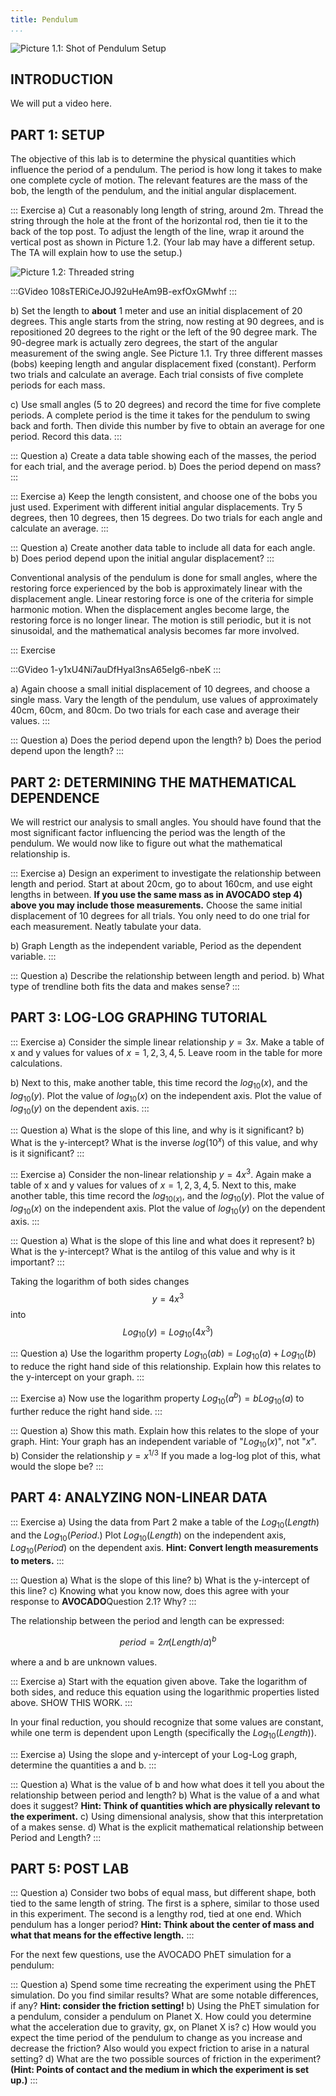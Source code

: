 ```yaml
---
title: Pendulum
...
```


![Picture 1.1: Shot of Pendulum Setup](imgs/ShotofPendulum.jpg)

## INTRODUCTION
We will put a video here. 

## PART 1: SETUP

The objective of this lab is to determine the physical quantities which influence the period of a pendulum. The period is how long it takes to make one complete cycle of motion. The relevant features are the mass of the bob, the length of the pendulum, and the initial angular displacement.

::: Exercise
a) Cut a reasonably long length of string, around 2m. Thread the string through the hole at the front of the horizontal rod, then tie it to the back of the top post. To adjust the length of the line, wrap it around the vertical post as shown in Picture 1.2. (Your lab may have a different setup. The TA will explain how to use the setup.)

![Picture 1.2: Threaded string](imgs/Pendulumthread.jpg)

:::GVideo
108sTERiCeJOJ92uHeAm9B-exfOxGMwhf
:::

b) Set the length to **about** 1 meter and use an initial displacement of 20 degrees. This angle starts from the string, now resting at 90 degrees, and is repositioned 20 degrees to the right or the left of the 90 degree mark. The 90-degree mark is actually zero degrees, the start of the angular measurement of the swing angle. See Picture 1.1. Try three different masses (bobs) keeping length and angular displacement fixed (constant). Perform two trials and calculate an average. Each trial consists of five complete periods for each mass.

c) Use small angles (5 to 20 degrees) and record the time for five complete periods. A complete period is the time it takes for the pendulum to swing back and forth. Then divide this number by five to obtain an average for one period. Record this data.
:::

::: Question
a) Create a data table showing each of the masses, the period for each trial, and the average period.
b) Does the period depend on mass?
:::

::: Exercise
a) Keep the length consistent, and choose one of the bobs you just used. Experiment with different initial angular displacements. Try 5 degrees, then 10 degrees, then 15 degrees. Do two trials for each angle and calculate an average.
:::

::: Question
a) Create another data table to include all data for each angle.
b) Does period depend upon the initial angular displacement?
:::

Conventional analysis of the pendulum is done for small angles, where the restoring force experienced by the bob is approximately linear with the displacement angle. Linear restoring force is one of the criteria for simple harmonic motion. When the displacement angles become large, the restoring force is no longer linear. The motion is still periodic, but it is not sinusoidal, and the mathematical analysis becomes far more involved.

::: Exercise

:::GVideo
1-y1xU4Ni7auDfHyal3nsA65eIg6-nbeK
:::

a) Again choose a small initial displacement of 10 degrees, and choose a single mass. Vary the length of the pendulum, use values of approximately 40cm, 60cm, and 80cm. Do two trials for each case and average their values.
:::

::: Question
a) Does the period depend upon the length?
b) Does the period depend upon the length?
:::

## PART 2: DETERMINING THE MATHEMATICAL DEPENDENCE

We will restrict our analysis to small angles. You should have found that the most significant factor influencing the period was the length of the pendulum. We would now like to figure out what the mathematical relationship is.

::: Exercise
a) Design an experiment to investigate the relationship between length and period. Start at about
20cm, go to about 160cm, and use eight lengths in between. **If you use the same mass as in AVOCADO step 4) above you may include those measurements.** Choose the same initial displacement of 10 degrees for all trials. You only need to do one trial for each measurement. Neatly tabulate your data.

b) Graph Length as the independent variable, Period as the dependent variable.
:::

::: Question
a) Describe the relationship between length and period.
b) What type of trendline both fits the data and makes sense?
:::

## PART 3: LOG-LOG GRAPHING TUTORIAL

::: Exercise
a) Consider the simple linear relationship $y = 3x$. Make a table of x and y values for values of $x = 1,2,3,4,5$. Leave room in the table for more calculations.

b) Next to this, make another table, this time record the $log_{10}(x)$, and the $log_{10}(y)$. Plot the value of $log_{10}(x)$ on the independent axis. Plot the value of $log_{10}(y)$ on the dependent axis.
:::

::: Question
a) What is the slope of this line, and why is it significant?
b) What is the y-intercept? What is the inverse $log(10^{x})$ of this value, and why is it significant?
:::

::: Exercise
a) Consider the non-linear relationship $y = 4x^{3}$. Again make a table of x and y values for values of $x = 1,2,3,4,5$. Next to this, make another table, this time record the $log_{10(x)}$, and the $log_{10}(y)$. Plot the value of $log_{10}(x)$ on the independent axis. Plot the value of $log_{10}(y)$ on the dependent axis.
:::

::: Question
a) What is the slope of this line and what does it represent?
b) What is the y-intercept? What is the antilog of this value and why is it important?
:::

Taking the logarithm of both sides changes $$y = 4x^{3}$$ into $$Log_{10}(y) = Log_{10}(4x^{3})$$

::: Question
a) Use the logarithm property
$Log_{10}(ab) = Log_{10}(a) + Log_{10}(b)$ to reduce the right hand side of this relationship. Explain how this relates to the y-intercept on your graph.
:::

::: Exercise
a) Now use the logarithm property $Log_{10}(a^{b}) = bLog_{10}(a)$ to further reduce the right hand side.
:::

::: Question
a) Show this math. Explain how this relates to the slope of your graph. Hint: Your graph has an independent variable of "$Log_{10}(x)$", not "$x$".
b) Consider the relationship $y = x^{1/3}$ If you made a log-log plot of this, what would the slope be?
:::

## PART 4: ANALYZING NON-LINEAR DATA

::: Exercise
a) Using the data from Part 2 make a table of the $Log_{10}(Length)$ and the $Log_{10}(Period.)$ Plot $Log_{10}(Length)$ on the independent axis, $Log_{10}(Period)$ on the dependent axis. **Hint: Convert length measurements to meters.**
:::

::: Question
a) What is the slope of this line?
b) What is the y-intercept of this line?
c) Knowing what you know now, does this agree with your response to **AVOCADO**Question 2.1? Why?
:::

The relationship between the period and length can be expressed:

$$period = 2𝜋 (Length /a)^b$$

where a and b are unknown values.

::: Exercise
a) Start with the equation given above. Take the logarithm of both sides, and reduce this equation using the logarithmic properties listed above. SHOW THIS WORK.
:::

In your final reduction, you should recognize that some values are constant, while one term is dependent upon Length (specifically the $Log_{10}(Length)$).

::: Exercise
a) Using the slope and y-intercept of your Log-Log graph, determine the quantities a and b.
:::

::: Question
a) What is the value of b and how what does it tell you about the relationship between period and length?
b) What is the value of a and what does it suggest? **Hint: Think of quantities which are physically relevant to the experiment.**
c) Using dimensional analysis, show that this interpretation of a makes sense.
d) What is the explicit mathematical relationship between Period and Length?
:::

## PART 5: POST LAB

::: Question
a) Consider two bobs of equal mass, but different shape, both tied to the same length of string. The first is a sphere, similar to those used in this experiment. The second is a lengthy rod, tied at one end. Which pendulum has a longer period? **Hint: Think about the center of mass and what that means for the effective length.**
:::

For the next few questions, use the AVOCADO PhET simulation for a pendulum:

::: Question
a) Spend some time recreating the experiment using the PhET simulation. Do you find similar results? What are some notable differences, if any? **Hint: consider the friction setting!**
b) Using the PhET simulation for a pendulum, consider a pendulum on Planet X. How could you determine what the acceleration due to gravity, gx, on Planet X is?
c) How would you expect the time period of the pendulum to change as you increase and decrease the friction? Also would you expect friction to arise in a natural setting?
d) What are the two possible sources of friction in the experiment? **(Hint: Points of contact and the medium in which the experiment is set up.)**
:::
